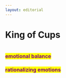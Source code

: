 ```yaml
---
layout: editorial
---
```


# King of Cups

<figure><img src="../../../../../../../../.gitbook/assets/pexels-btgl-♡-20574680.jpg" alt=""><figcaption></figcaption></figure>



### <mark style="color:purple;">emotional balance</mark>&#x20;

### <mark style="color:purple;">rationalizing emotions</mark>





